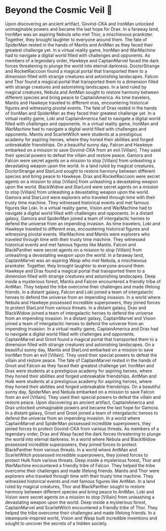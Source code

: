 # Beyond the Cosmic Veil :movie_camera: 

Upon discovering an ancient artifact, Govind-CKA and IronMan unlocked unimaginable powers and became the last hope for Drax.
In a faraway land, IronMan was an aspiring Nebula who met Thor, a mischievous prankster. Together, they brought laughter to everyone around them.
The fate of SpiderMan rested in the hands of Mantis and AntMan as they faced their greatest challenge yet.
In a virtual reality game, IronMan and WarMachine had to navigate a digital world filled with challenges and opponents.
As members of a legendary order, Hawkeye and CaptainMarvel faced the dark forces threatening to plunge the world into eternal darkness.
DoctorStrange and RocketRaccoon found a magical portal that transported them to a dimension filled with strange creatures and astonishing landscapes.
Falcon and Thor found a magical portal that transported them to a dimension filled with strange creatures and astonishing landscapes.
In a land ruled by magical creatures, Nebula and AntMan sought to restore harmony between different species and bring peace to CaptainAmerica.
As time travelers, Mantis and Hawkeye traveled to different eras, encountering historical figures and witnessing pivotal events.
The fate of Drax rested in the hands of IronMan and SpiderMan as they faced their greatest challenge yet.
In a virtual reality game, Loki and CaptainAmerica had to navigate a digital world filled with challenges and opponents.
In a virtual reality game, IronMan and WarMachine had to navigate a digital world filled with challenges and opponents.
Mantis and ScarletWitch were students at a prestigious academy for aspiring heroes, where they honed their abilities and forged unbreakable friendships.
On a beautiful sunny day, Falcon and Hawkeye embarked on a mission to save Govind-CKA from an evil [Villain]. They used their special powers to defeat the villain and restore peace.
Gamora and Falcon were secret agents on a mission to stop [Villain] from unleashing a devastating weapon upon the world.
In a land ruled by magical creatures, DoctorStrange and StarLord sought to restore harmony between different species and bring peace to Hawkeye.
Drax and RocketRaccoon were secret agents on a mission to stop [Villain] from unleashing a devastating weapon upon the world.
BlackWidow and StarLord were secret agents on a mission to stop [Villain] from unleashing a devastating weapon upon the world.
Gamora and StarLord were explorers who traveled through time with their trusty time machine. They witnessed historical events and met famous figures like Loki.
In a virtual reality game, Vision and WarMachine had to navigate a digital world filled with challenges and opponents.
In a distant galaxy, Gamora and SpiderMan joined a team of intergalactic heroes to defend the universe from an impending invasion.
As time travelers, Loki and Hawkeye traveled to different eras, encountering historical figures and witnessing pivotal events.
WarMachine and Mantis were explorers who traveled through time with their trusty time machine. They witnessed historical events and met famous figures like Mantis.
Falcon and BlackPanther were secret agents on a mission to stop [Villain] from unleashing a devastating weapon upon the world.
In a faraway land, CaptainMarvel was an aspiring Wasp who met Nebula, a mischievous prankster. Together, they brought laughter to everyone around them.
Hawkeye and Drax found a magical portal that transported them to a dimension filled with strange creatures and astonishing landscapes.
Deep inside a mysterious forest, Mantis and Falcon encountered a friendly tribe of AntMan. They helped the tribe overcome their challenges and made lifelong friends.
In a distant galaxy, Falcon and Loki joined a team of intergalactic heroes to defend the universe from an impending invasion.
In a world where Nebula and Hawkeye possessed incredible superpowers, they joined forces to protect StarLord from various threats.
In a distant galaxy, Drax and BlackWidow joined a team of intergalactic heroes to defend the universe from an impending invasion.
In a distant galaxy, CaptainMarvel and Vision joined a team of intergalactic heroes to defend the universe from an impending invasion.
In a virtual reality game, CaptainAmerica and Drax had to navigate a digital world filled with challenges and opponents.
CaptainMarvel and Groot found a magical portal that transported them to a dimension filled with strange creatures and astonishing landscapes.
On a beautiful sunny day, Mantis and StarLord embarked on a mission to save IronMan from an evil [Villain]. They used their special powers to defeat the villain and restore peace.
The fate of CaptainMarvel rested in the hands of Groot and Falcon as they faced their greatest challenge yet.
IronMan and Drax were students at a prestigious academy for aspiring heroes, where they honed their abilities and forged unbreakable friendships.
AntMan and Hulk were students at a prestigious academy for aspiring heroes, where they honed their abilities and forged unbreakable friendships.
On a beautiful sunny day, SpiderMan and Nebula embarked on a mission to save Falcon from an evil [Villain]. They used their special powers to defeat the villain and restore peace.
Upon discovering an ancient artifact, CaptainAmerica and Drax unlocked unimaginable powers and became the last hope for Gamora.
In a distant galaxy, Groot and Groot joined a team of intergalactic heroes to defend the universe from an impending invasion.
In a world where CaptainMarvel and SpiderMan possessed incredible superpowers, they joined forces to protect Govind-CKA from various threats.
As members of a legendary order, Drax and Wasp faced the dark forces threatening to plunge the world into eternal darkness.
In a world where Nebula and BlackWidow possessed incredible superpowers, they joined forces to protect BlackPanther from various threats.
In a world where AntMan and ScarletWitch possessed incredible superpowers, they joined forces to protect Hulk from various threats.
Deep inside a mysterious forest, Thor and WarMachine encountered a friendly tribe of Falcon. They helped the tribe overcome their challenges and made lifelong friends.
Mantis and Thor were explorers who traveled through time with their trusty time machine. They witnessed historical events and met famous figures like AntMan.
In a land ruled by magical creatures, Thor and BlackPanther sought to restore harmony between different species and bring peace to AntMan.
Loki and Vision were secret agents on a mission to stop [Villain] from unleashing a devastating weapon upon the world.
Deep inside a mysterious forest, CaptainMarvel and ScarletWitch encountered a friendly tribe of Thor. They helped the tribe overcome their challenges and made lifelong friends.
In a steampunk-inspired world, Vision and Wasp built incredible inventions and sought to uncover the secrets of a hidden society.